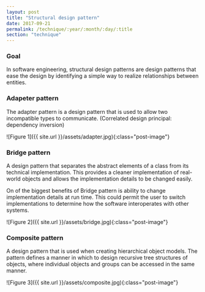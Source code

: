```yaml
---
layout: post
title: "Structural design pattern"
date: 2017-09-21
permalink: /technique/:year/:month/:day/:title
section: "technique"
---
```


### Goal
In software engineering, structural design patterns are design patterns that ease the design by identifying a simple way to realize relationships between entities.

### Adapeter pattern
The adapter pattern is a design pattern that is used to allow two incompatible types to communicate. (Correlated design principal: dependency inversion)

![Figure 1]({{ site.url }}/assets/adapter.jpg){:class="post-image"}

### Bridge pattern
A design pattern that separates the abstract elements of a class from its technical implementation. This provides a cleaner implementation of real-world objects and allows the implementation details to be changed easily.

On of the biggest benefits of Bridge pattern is ability to change implementation details at run time. This could permit the user to switch implementations to determine how the software interoperates with other systems.

![Figure 2]({{ site.url }}/assets/bridge.jpg){:class="post-image"}

### Composite pattern
A design pattern that is used when creating hierarchical object models. The pattern defines a manner in which to design recursive tree structures of objects, where individual objects and groups can be accessed in the same manner.

![Figure 3]({{ site.url }}/assets/composite.jpg){:class="post-image"}

